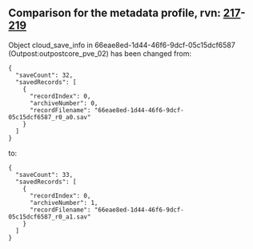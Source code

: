 ## Comparison for the metadata profile, rvn: [217](https://github.com/PRO100KatYT/FortniteProfileRevisions/tree/main/profiles/metadata/217%20metadata.json)-[219](https://github.com/PRO100KatYT/FortniteProfileRevisions/tree/main/profiles/metadata/219%20metadata.json)

Object cloud_save_info in 66eae8ed-1d44-46f6-9dcf-05c15dcf6587 (Outpost:outpostcore_pve_02) has been changed from:

```
{
  "saveCount": 32,
  "savedRecords": [
    {
      "recordIndex": 0,
      "archiveNumber": 0,
      "recordFilename": "66eae8ed-1d44-46f6-9dcf-05c15dcf6587_r0_a0.sav"
    }
  ]
}
```

to:

```
{
  "saveCount": 33,
  "savedRecords": [
    {
      "recordIndex": 0,
      "archiveNumber": 1,
      "recordFilename": "66eae8ed-1d44-46f6-9dcf-05c15dcf6587_r0_a1.sav"
    }
  ]
}
```

<br><br>
